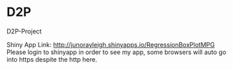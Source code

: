 # D2P
D2P-Project

Shiny App Link:
http://junorayleigh.shinyapps.io/RegressionBoxPlotMPG
Please login to shinyapp in order to see my app, some browsers will auto go into https despite the http here.



